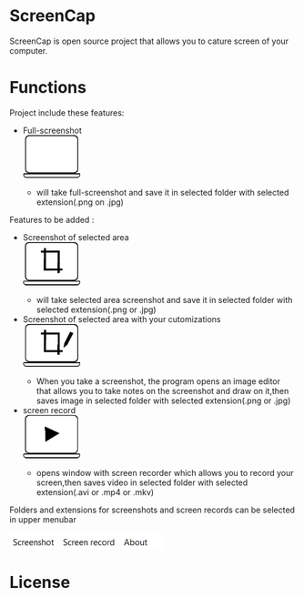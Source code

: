 <h1>ScreenCap</h1>
<div>ScreenCap is open source project that allows you to cature screen of your computer.</div>
<h1>Functions</h1>
<p>Project include these features:</p>
<ul>
    <li>Full-screenshot</li>
        <img src="icons/README/screen_icon_readme.png" alt="screenshot" width = 100px>
        <ul>
            <li>will take full-screenshot and save it in selected folder with selected extension(.png on .jpg)</li>
        </ul>
</ul>
<p>Features to be added :</p>
<ul>
    <li>Screenshot of selected area</li>
    <img src="icons/README/areascreen_icon_readme.png" alt="screenshot" width = 100px>
    <ul>
            <li>will take selected area screenshot and save it in selected folder with selected extension(.png or .jpg)</li>
    </ul>
    <li>Screenshot of selected area with your cutomizations</li>
    <img src="icons/README/customareascreen_icon_readme.png" alt="screenshot" width = 100px>
        <ul>
            <li>When you take a screenshot, the program opens an image editor that allows you to take notes on the screenshot and draw on it,then saves image in selected folder with selected extension(.png or .jpg)</li>
        </ul>
    <li>screen record</li>
    <img src="icons/README/record_icon_readme.png" alt="screenshot" width = 100px>
    <ul>
        <li>opens window with screen recorder which allows you to record your screen,then saves video in selected folder with selected extension(.avi or .mp4 or .mkv)</li>
    </ul>
</ul>
<p>Folders and extensions for screenshots and screen records can be selected in upper menubar</p>
<img src="icons/README/menubar_readme.jpg" alt="menubar">
<h1>License</h1>